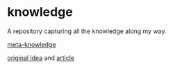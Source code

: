 # knowledge

A repository capturing all the knowledge along my way.

[meta-knowledge](https://github.com/RichardLitt/meta-knowledge)

[original idea](https://github.com/nobitagit/knowledge) and [article](https://dev.to/aurelio/how-i-remember-everything-i-learn-19mi?utm_source=digest_mailer&utm_medium=email&utm_campaign=digest_email)

